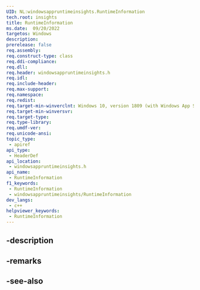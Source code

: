 ```yaml
---
UID: NL:windowsappruntimeinsights.RuntimeInformation
tech.root: insights
title: RuntimeInformation
ms.date:  09/20/2022
targetos: Windows
description: 
prerelease: false
req.assembly: 
req.construct-type: class
req.ddi-compliance: 
req.dll: 
req.header: windowsappruntimeinsights.h
req.idl: 
req.include-header: 
req.max-support: 
req.namespace: 
req.redist: 
req.target-min-winverclnt: Windows 10, version 1809 (with Windows App SDK 1.0 or later)
req.target-min-winversvr: 
req.target-type: 
req.type-library: 
req.umdf-ver: 
req.unicode-ansi: 
topic_type:
 - apiref
api_type:
 - HeaderDef
api_location:
 - windowsappruntimeinsights.h
api_name:
 - RuntimeInformation
f1_keywords:
 - RuntimeInformation
 - windowsappruntimeinsights/RuntimeInformation
dev_langs:
 - c++
helpviewer_keywords:
 - RuntimeInformation
---
```


## -description

## -remarks

## -see-also


